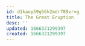 ```yaml
---
id: d1kaoy59g56k2mdr789vrvg
title: The Great Eruption
desc: ''
updated: 1666321299397
created: 1666321299397
---
```

